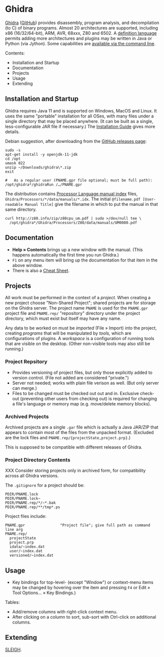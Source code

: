 Ghidra
======

[Ghidra][wp] ([GitHub][gh]) provides disassembly, program analysis, and
decompilation (to C) of binary programs. Almost 20 architectures are
supported, including x86 (16/32/64-bit), ARM, AVR, 68xxx, Z80 and 6502. A
[definition language][lang] permits adding more architectures and plugins
may be written in Java or Python (via Jython). Some capabilities are
[available via the command line][cmdline].

Contents:
- Installation and Startup
- Documentation
- Projects
- Usage
- Extending


Installation and Startup
------------------------

Ghidra requires Java 11 and is supported on Windows, MacOS and Linux. It
uses the same "portable" installation for all OSes, with many files under a
single directory that may be placed anywhere. (It can be built as a single,
less-configurable JAR file if necessary.) The [Installation Guide][install]
gives more details.

Debian suggestion, after downloading from the [GitHub releases page][rel]:

    sudo -s
    apt-get install -y openjdk-11-jdk
    cd /opt
    umask 022
    unzip ~/Downloads/ghidra\*.zip
    exit

    #   As a regular user (PNAME.gpr file optional; must be full path):
    /opt/ghidra*/ghidraRun /…/PNAME.gpr

The distribution contains [Processor Language manual index][idx] files,
`Ghidra/Processors/*/data/manuals/*.idx`. The initial `@filename.pdf
[User-readable Manual Title]` give the filename in which to put the manual
in that same directory.

    curl http://z80.info/zip/z80cpu_um.pdf | sudo >/dev/null tee \
      /opt/ghidra*/Ghidra/Processors/Z80/data/manuals/UM0080.pdf


Documentation
-------------

- __Help » Contents__ brings up a new window with the manual. (This happens
  automatically the first time you run Ghidra.)
- `F1` on any menu item will bring up the documentation for that item in
  the above window.
- There is also a [Cheat Sheet][cheat].


Projects
--------

All work must be performed in the context of a _project._ When creating a new
project choose "Non-Shared Project"; shared projects are for storage on the
Ghidra server. The project name `PNAME` is used for the `PNAME.gpr` project
file and `PNAME.rep/` "repository" directory under the project directory,
which must exist but itself may have any name.

Any data to be worked on must be _imported_ (File » Import) into the
project, creating _programs_ that will be manipulated by _tools,_ which are
configurations of plugins. A _workspace_ is a configuration of running
tools that are visible on the desktop. (Other non-visible tools may also
still be running.)

### Project Repsitory

- Provides versioning of project files, but only those explicitly added to
  version control. (File not added are considered "private.")
- Server not needed; works with plain file verison as well. (But only
  server can merge.)
- Files to be changed must be checked out out and in. Exclusive check-out
  (preventing other users from checking out) is required for changing a
  file's language or memory map (e.g. move/delete memory blocks).

### Archived Projects

Archived projects are a single `.gar` file which is actually a Java JAR/ZIP
that appears to contain most of the files from the unpacked format.
(Excluded are the lock files and `PNAME.rep/{projectState,project.prp}`.)

This is supposed to be compatible with different releases of Ghidra.

### Project Directory Contents

XXX Consider storing projects only in archived form, for compatibility
across all Ghidra versions.

The `.gitignore` for a project should be:

    PDIR/PNAME.lock
    PDIR/PNAME.lock~
    PDIR/PNAME.rep/*/~*.bak
    PDIR/PNAME.rep/**/tmp*.ps

Project files include:

    PNAME.gpr                "Project file"; give full path as command line arg
    PNAME.rep/
      projectState
      project.prp
      idata/~index.dat
      user/~index.dat
      versioned/~index.dat


Usage
-----


- Key bindings for top-level- (except "Window") or context-menu items may
  be changed by hovering over the item and pressing `F4` or Edit » Tool
  Options... » Key Bindings.)

Tables:
- Add/remove columns with right-click context menu.
- After clicking on a column to sort, sub-sort with Ctrl-click on
  additional columns.


Extending
---------

[SLEIGH].



<!-------------------------------------------------------------------->
[cmdline]: https://htmlpreview.github.io/?https://github.com/NationalSecurityAgency/ghidra/blob/master/Ghidra/RuntimeScripts/Common/support/analyzeHeadlessREADME.html
[gh]: https://github.com/NationalSecurityAgency/ghidra
[idx]: https://github.com/NationalSecurityAgency/ghidra/blob/master/GhidraDocs/languages/manual_index.txt
[install]: https://htmlpreview.github.io/?https://github.com/NationalSecurityAgency/ghidra/blob/stable/GhidraDocs/InstallationGuide.html
[rel]: https://github.com/NationalSecurityAgency/ghidra/releases
[wp]: https://en.wikipedia.org/wiki/Ghidra


[cheat]: https://htmlpreview.github.io/?https://github.com/NationalSecurityAgency/ghidra/blob/stable/GhidraDocs/CheatSheet.html
[lang]: https://htmlpreview.github.io/?https://github.com/NationalSecurityAgency/ghidra/blob/stable/GhidraDocs/languages/index.html
[sleigh]: https://htmlpreview.github.io/?https://raw.githubusercontent.com/NationalSecurityAgency/ghidra/stable/GhidraDocs/languages/html/sleigh.html
